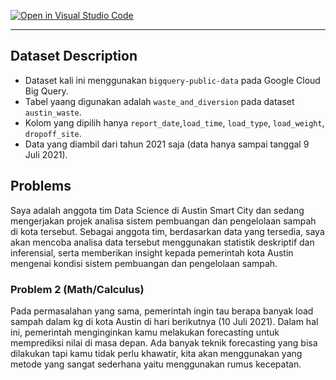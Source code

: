 [![Open in Visual Studio Code](https://classroom.github.com/assets/open-in-vscode-c66648af7eb3fe8bc4f294546bfd86ef473780cde1dea487d3c4ff354943c9ae.svg)](https://classroom.github.com/online_ide?assignment_repo_id=8236347&assignment_repo_type=AssignmentRepo)

---

## Dataset Description

* Dataset kali ini menggunakan `bigquery-public-data` pada Google Cloud Big Query.
* Tabel yaang digunakan adalah `waste_and_diversion` pada dataset `austin_waste`.
* Kolom yang dipilih hanya `report_date`,`load_time`, `load_type`, `load_weight`, `dropoff_site`.
* Data yang diambil dari tahun 2021 saja (data hanya sampai tanggal 9 Juli 2021).


## Problems

Saya adalah anggota tim Data Science di Austin Smart City dan sedang mengerjakan projek analisa sistem pembuangan dan pengelolaan sampah di kota tersebut. Sebagai anggota tim, berdasarkan data yang tersedia, saya akan mencoba analisa data tersebut menggunakan statistik deskriptif dan inferensial, serta memberikan insight kepada pemerintah kota Austin mengenai kondisi sistem pembuangan dan pengelolaan sampah. 


### Problem 2 (Math/Calculus)

Pada permasalahan yang sama, pemerintah ingin tau berapa banyak load sampah dalam kg di kota Austin di hari berikutnya (10 Juli 2021). Dalam hal ini, pemerintah menginginkan kamu melakukan forecasting untuk memprediksi nilai di masa depan. Ada banyak teknik forecasting yang bisa dilakukan tapi kamu tidak perlu khawatir, kita akan menggunakan yang metode yang sangat sederhana yaitu menggunakan rumus kecepatan.




